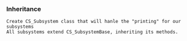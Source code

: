 ### Inheritance
    Create CS_Subsystem class that will hanle the "printing" for our subsystems
    All subsystems extend CS_SubsystemBase, inheriting its methods.
